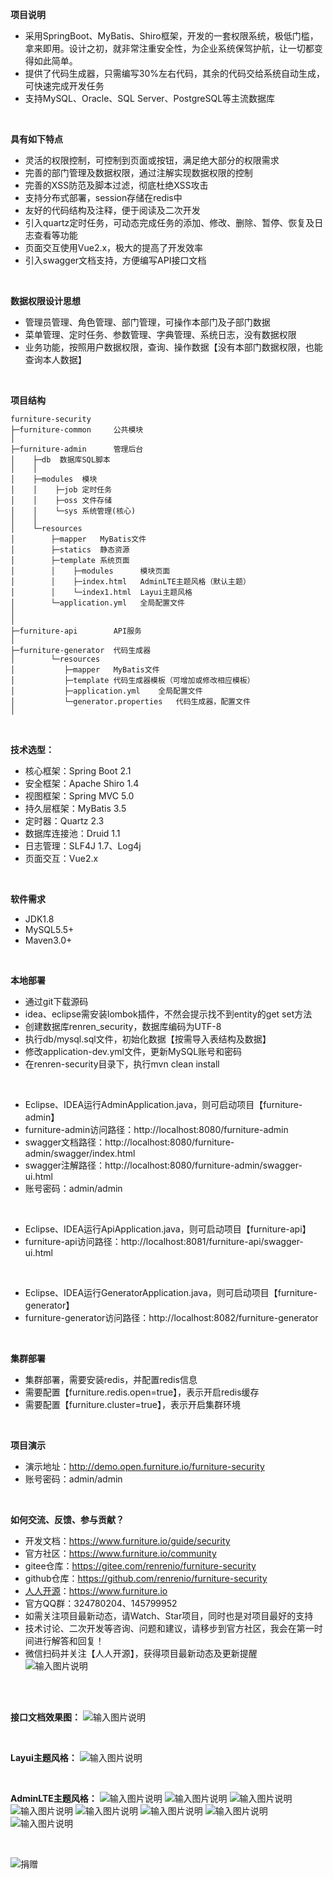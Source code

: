 **项目说明** 
- 采用SpringBoot、MyBatis、Shiro框架，开发的一套权限系统，极低门槛，拿来即用。设计之初，就非常注重安全性，为企业系统保驾护航，让一切都变得如此简单。
- 提供了代码生成器，只需编写30%左右代码，其余的代码交给系统自动生成，可快速完成开发任务
- 支持MySQL、Oracle、SQL Server、PostgreSQL等主流数据库
<br>

**具有如下特点** 
- 灵活的权限控制，可控制到页面或按钮，满足绝大部分的权限需求
- 完善的部门管理及数据权限，通过注解实现数据权限的控制
- 完善的XSS防范及脚本过滤，彻底杜绝XSS攻击
- 支持分布式部署，session存储在redis中
- 友好的代码结构及注释，便于阅读及二次开发
- 引入quartz定时任务，可动态完成任务的添加、修改、删除、暂停、恢复及日志查看等功能
- 页面交互使用Vue2.x，极大的提高了开发效率
- 引入swagger文档支持，方便编写API接口文档

<br>

**数据权限设计思想** 
- 管理员管理、角色管理、部门管理，可操作本部门及子部门数据
- 菜单管理、定时任务、参数管理、字典管理、系统日志，没有数据权限
- 业务功能，按照用户数据权限，查询、操作数据【没有本部门数据权限，也能查询本人数据】

<br> 

**项目结构** 
```
furniture-security
├─furniture-common     公共模块
│ 
├─furniture-admin      管理后台
│    ├─db  数据库SQL脚本
│    │ 
│    ├─modules  模块
│    │    ├─job 定时任务
│    │    ├─oss 文件存储
│    │    └─sys 系统管理(核心)
│    │ 
│    └─resources 
│        ├─mapper   MyBatis文件
│        ├─statics  静态资源
│        ├─template 系统页面
│        │    ├─modules      模块页面
│        │    ├─index.html   AdminLTE主题风格（默认主题）
│        │    └─index1.html  Layui主题风格
│        └─application.yml   全局配置文件
│       
│ 
├─furniture-api        API服务
│ 
├─furniture-generator  代码生成器
│        └─resources 
│           ├─mapper   MyBatis文件
│           ├─template 代码生成器模板（可增加或修改相应模板）
│           ├─application.yml    全局配置文件
│           └─generator.properties   代码生成器，配置文件
│
```

<br>

 **技术选型：** 
- 核心框架：Spring Boot 2.1
- 安全框架：Apache Shiro 1.4
- 视图框架：Spring MVC 5.0
- 持久层框架：MyBatis 3.5
- 定时器：Quartz 2.3
- 数据库连接池：Druid 1.1
- 日志管理：SLF4J 1.7、Log4j
- 页面交互：Vue2.x

<br>

 **软件需求** 
- JDK1.8
- MySQL5.5+
- Maven3.0+

<br>

 **本地部署**
- 通过git下载源码
- idea、eclipse需安装lombok插件，不然会提示找不到entity的get set方法
- 创建数据库renren_security，数据库编码为UTF-8
- 执行db/mysql.sql文件，初始化数据【按需导入表结构及数据】
- 修改application-dev.yml文件，更新MySQL账号和密码
- 在renren-security目录下，执行mvn clean install
<br>

- Eclipse、IDEA运行AdminApplication.java，则可启动项目【furniture-admin】
- furniture-admin访问路径：http://localhost:8080/furniture-admin
- swagger文档路径：http://localhost:8080/furniture-admin/swagger/index.html
- swagger注解路径：http://localhost:8080/furniture-admin/swagger-ui.html
- 账号密码：admin/admin

<br>

- Eclipse、IDEA运行ApiApplication.java，则可启动项目【furniture-api】
- furniture-api访问路径：http://localhost:8081/furniture-api/swagger-ui.html

<br>

- Eclipse、IDEA运行GeneratorApplication.java，则可启动项目【furniture-generator】
- furniture-generator访问路径：http://localhost:8082/furniture-generator


<br>

 **集群部署**
- 集群部署，需要安装redis，并配置redis信息
- 需要配置【furniture.redis.open=true】，表示开启redis缓存
- 需要配置【furniture.cluster=true】，表示开启集群环境

<br>

 **项目演示**
- 演示地址：http://demo.open.furniture.io/furniture-security
- 账号密码：admin/admin

<br>

**如何交流、反馈、参与贡献？** 
- 开发文档：https://www.furniture.io/guide/security
- 官方社区：https://www.furniture.io/community
- gitee仓库：https://gitee.com/renrenio/furniture-security
- github仓库：https://github.com/renrenio/furniture-security
- [人人开源](https://www.furniture.io)：https://www.furniture.io   
- 官方QQ群：324780204、145799952
- 如需关注项目最新动态，请Watch、Star项目，同时也是对项目最好的支持
- 技术讨论、二次开发等咨询、问题和建议，请移步到官方社区，我会在第一时间进行解答和回复！
- 微信扫码并关注【人人开源】，获得项目最新动态及更新提醒<br>
![输入图片说明](http://cdn.furniture.io/47c26201804031918312618.jpg "在这里输入图片标题")
<br>
<br>

**接口文档效果图：** 
![输入图片说明](http://cdn.furniture.io/img/c8dae596146248d8b4d0639738c2932b "在这里输入图片标题")

<br>

**Layui主题风格：**
![输入图片说明](http://cdn.furniture.io/img/1013aa91fe8542b7b05d82bc9444433a "在这里输入图片标题")

<br>

**AdminLTE主题风格：**
![输入图片说明](http://cdn.furniture.io/img/f9762bc6574545ce908e271995efcf1c "在这里输入图片标题")
![输入图片说明](http://cdn.furniture.io/img/a1b8bf1ea3db4844a8652a9cf84048cc "在这里输入图片标题")
![输入图片说明](http://cdn.furniture.io/img/e542060605f94b3ebec699b0afffc22d "在这里输入图片标题")
![输入图片说明](http://cdn.furniture.io/img/c94be5b4bf0d4387b18e119c91b1a986 "在这里输入图片标题")
![输入图片说明](http://cdn.furniture.io/img/ae8c683a01c74d8dbc52d62547efda31 "在这里输入图片标题")
![输入图片说明](http://cdn.furniture.io/img/ca38bcf3717c427d82dd67d86b744e18 "在这里输入图片标题")
![输入图片说明](http://cdn.furniture.io/img/4862ec46a9ad469b90c30788c4707e35 "在这里输入图片标题")
![输入图片说明](http://cdn.furniture.io/img/5d8e7243d30a4421b90f15394b6d1ccd "在这里输入图片标题")

<br>

![捐赠](http://cdn.furniture.io/donate.jpg "捐赠") 